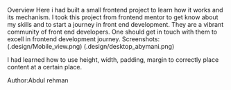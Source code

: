 
Overview
Here i had built a small frontend project to learn how it works and its mechanism. I took this project from frontend mentor to get know about my skills and to start a journey in front end development. They are a vibrant community of front end developers. One should get in touch with them to excell in frontend development journey.
Screenshots:
(.design/Mobile_view.png)
(.design/desktop_abymani.png)



I had learned how to use height, width, padding, margin to correctly place content at a certain place.


Author:Abdul rehman
